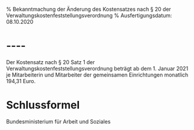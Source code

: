 % Bekanntmachung der Änderung des Kostensatzes nach § 20 der Verwaltungskostenfeststellungsverordnung
% Ausfertigungsdatum: 08.10.2020
 
# ----

Der Kostensatz nach § 20 Satz 1 der Verwaltungskostenfeststellungsverordnung beträgt ab dem 1. Januar 2021 je Mitarbeiterin und Mitarbeiter der gemeinsamen Einrichtungen monatlich 194,31 Euro.

# Schlussformel

Bundesministerium für Arbeit und Soziales
